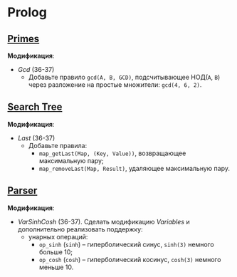 # Prolog
  
## [Primes](https://www.kgeorgiy.info/courses/paradigms/homeworks.html#homework-prolog-primes) 
**Модификация**:  
* *Gcd* (36-37)
    * Добавьте правило `gcd(A, B, GCD)`,
      подсчитывающее НОД(`A`, `B`) через разложение на простые множители:
      `gcd(4, 6, 2)`.
  
## [Search Tree](https://www.kgeorgiy.info/courses/paradigms/homeworks.html#homework-prolog-map)
**Модификация**:  
* *Last* (36-37)
    * Добавьте правила:
        * `map_getLast(Map, (Key, Value))`, возвращающее максимальную пару;
        * `map_removeLast(Map, Result)`, удаляющее максимальную пару.
  
## [Parser](https://www.kgeorgiy.info/courses/paradigms/homeworks.html#homework-prolog-expression-parsing)
**Модификация**:  
* *VarSinhCosh* (36-37). Сделать модификацию *Variables* и дополнительно реализовать поддержку:
    * унарных операций:
        * `op_sinh` (`sinh`) – гиперболический синус, `sinh(3)` немного больше 10;
        * `op_cosh` (`cosh`) – гиперболический косинус, `cosh(3)` немного меньше 10.